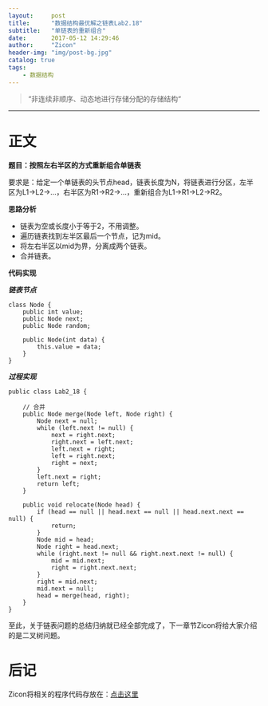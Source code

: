 ```yaml
---
layout:     post
title:      "数据结构最优解之链表Lab2.18"
subtitle:   "单链表的重新组合"
date:       2017-05-12 14:29:46
author:     "Zicon"
header-img: "img/post-bg.jpg"
catalog: true
tags:
    - 数据结构
---
```


> “非连续非顺序、动态地进行存储分配的存储结构“

---

# 正文

**题目：按照左右半区的方式重新组合单链表**

要求是：给定一个单链表的头节点head，链表长度为N，将链表进行分区，左半区为L1->L2->...，右半区为R1->R2->...，重新组合为L1->R1->L2->R2。

**思路分析** 

 - 链表为空或长度小于等于2，不用调整。
 - 遍历链表找到左半区最后一个节点，记为mid。
 - 将左右半区以mid为界，分离成两个链表。
 - 合并链表。

**代码实现**

***链表节点***

```
class Node {
	public int value;
	public Node next;
	public Node random;

	public Node(int data) {
		this.value = data;
	}
}
```
  
***过程实现***

```
public class Lab2_18 {

	// 合并
	public Node merge(Node left, Node right) {
		Node next = null;
		while (left.next != null) {
			next = right.next;
			right.next = left.next;
			left.next = right;
			left = right.next;
			right = next;
		}
		left.next = right;
		return left;
	}

	public void relocate(Node head) {
		if (head == null || head.next == null || head.next.next == null) {
			return;
		}
		Node mid = head;
		Node right = head.next;
		while (right.next != null && right.next.next != null) {
			mid = mid.next;
			right = right.next.next;
		}
		right = mid.next;
		mid.next = null;
		head = merge(head, right);
	}
}
```  

至此，关于链表问题的总结归纳就已经全部完成了，下一章节Zicon将给大家介绍的是二叉树问题。

# 后记
Zicon将相关的程序代码存放在：[点击这里](https://github.com/ZZicon/Algorithm/tree/master/src/%E7%AC%AC%E4%BA%8C%E7%AB%A0)
